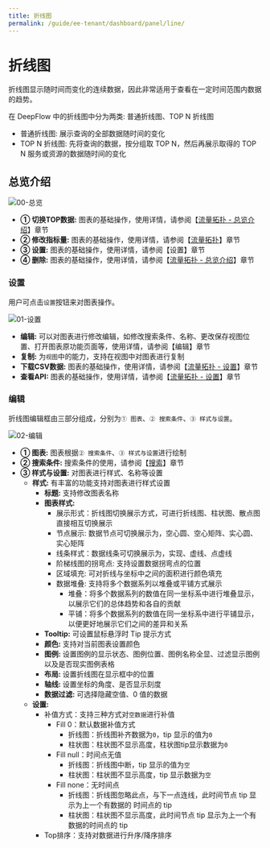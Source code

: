 ```yaml
---
title: 折线图
permalink: /guide/ee-tenant/dashboard/panel/line/
---
```

# 折线图

折线图显示随时间而变化的连续数据，因此非常适用于查看在一定时间范围内数据的趋势。

在 DeepFlow 中的折线图中分为两类: 普通折线图、TOP N 折线图
- 普通折线图: 展示查询的全部数据随时间的变化
- TOP N 折线图: 先将查询的数据，按分组取 TOP N，然后再展示取得的 TOP N 服务或资源的数据随时间的变化

## 总览介绍

![00-总览](https://yunshan-guangzhou.oss-cn-beijing.aliyuncs.com/pub/pic/2024031165eedc04a05e1.png)

- **① 切换TOP数据:** 图表的基础操作，使用详情，请参阅【[流量拓扑 - 总览介绍](./topology/)】章节
- **② 修改指标量:** 图表的基础操作，使用详情，请参阅【[流量拓扑](./topology/)】章节
- **③ 设置:** 图表的基础操作，使用详情，请参阅【设置】章节
- **④ 删除:** 图表的基础操作，使用详情，请参阅【[流量拓扑 - 总览介绍](./topology/)】章节

### 设置

用户可点击`设置`按钮来对图表操作。

![01-设置](https://yunshan-guangzhou.oss-cn-beijing.aliyuncs.com/pub/pic/2024031165eedcfdc8b0e.png)

- **编辑:** 可以对图表进行修改编辑，如修改搜索条件、名称、更改保存视图位置、打开图表原功能页面等，使用详情，请参阅【编辑】章节
- **复制:** 为`视图`中的能力，支持在视图中对图表进行复制
- **下载CSV数据:** 图表的基础操作，使用详情，请参阅【[流量拓扑 - 设置](./topology/)】章节
- **查看API:** 图表的基础操作，使用详情，请参阅【[流量拓扑 - 设置](./topology/)】章节

### 编辑

折线图编辑框由三部分组成，分别为`① 图表`、`② 搜索条件`、`③ 样式与设置`。

![02-编辑](https://yunshan-guangzhou.oss-cn-beijing.aliyuncs.com/pub/pic/2024031165eedea337e3c.png)

- **① 图表:** 图表根据`② 搜索条件`、`③ 样式与设置`进行绘制
- **② 搜索条件:** 搜索条件的使用，请参阅【[搜索](../../query/overview/)】章节
- **③ 样式与设置:** 对图表进行样式、名称等设置
  - **样式:** 有丰富的功能支持对图表进行样式设置
    - **标题:** 支持修改图表名称
    - **图表样式:**
      - 展示形式：折线图切换展示方式，可进行折线图、柱状图、散点图直接相互切换展示
      - 节点展示: 数据节点可切换展示为，空心圆、空心矩阵、实心圆、实心矩阵
      - 线条样式：数据线条可切换展示为，实现、虚线、点虚线
      - 阶梯线图的拐弯点: 支持设置数据拐弯点的位置
      - 区域填充: 可对折线与坐标中之间的面积进行颜色填充
      - 数据堆叠: 支持将多个数据系列以堆叠或平铺方式展示
        - 堆叠：将多个数据系列的数值在同一坐标系中进行堆叠显示，以展示它们的总体趋势和各自的贡献
        - 平铺：将多个数据系列的数值在同一坐标系中进行平铺显示，以便更好地展示它们之间的差异和关系
    - **Tooltip:** 可设置鼠标悬浮时 Tip 提示方式
    - **颜色:** 支持对当前图表设置颜色
    - **图例:** 设置图例的显示状态、图例位置、图例名称全显、过滤显示图例以及是否现实图例表格
    - **布局:** 设置折线图在显示框中的位置
    - **轴线:** 设置坐标的角度、是否显示刻度
    - **数据过滤:** 可选择隐藏空值、0 值的数据
  - **设置:**
    - 补值方式：支持三种方式对`空数据`进行补值
      - Fill 0：默认数据补值方式
        - 折线图：折线图补齐数据为`0`，tip 显示的值为`0`
        - 柱状图：柱状图不显示高度，柱状图tip显示数据为`0`
      - Fill null：时间点无值
        - 折线图：折线图中断，tip 显示的值为`空`
        - 柱状图：柱状图不显示高度，tip 显示数据为`空`
      - Fill none：无时间点
        - 折线图：折线图忽略此点，与下一点连线，此时间节点 tip 显示为上一个有数据的 时间点的 tip
        - 柱状图：柱状图不显示高度，此时间节点 tip 显示为上一个有数据的时间点的 tip
    - Top排序：支持对数据进行升序/降序排序

